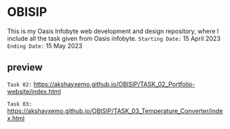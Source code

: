 # OBISIP
This is my Oasis Infobyte web development and design repository, where I include all the task given from Oasis infobyte. 
``Starting Date:`` 15 April 2023 ``Ending Date:`` 15 May 2023

## preview
``Task 02:`` https://akshayxemo.github.io/OBISIP/TASK_02_Portfolio-website/index.html

``Task 03:`` https://akshayxemo.github.io/OBISIP/TASK_03_Temperature_Converter/index.html

